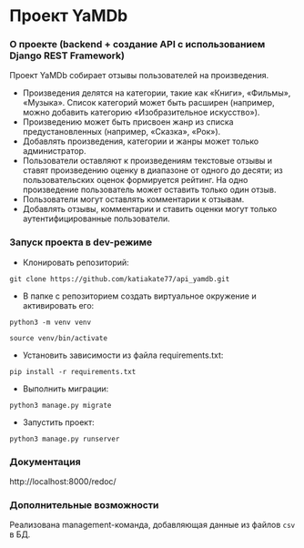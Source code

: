 Проект YaMDb
=================

### О проекте (backend + создание API с использованием Django REST Framework)

Проект YaMDb собирает отзывы пользователей на произведения.
* Произведения делятся на категории, такие как «Книги», «Фильмы», «Музыка». Список категорий может быть расширен (например, можно добавить категорию «Изобразительное искусство»).
* Произведению может быть присвоен жанр из списка предустановленных (например, «Сказка», «Рок»).
* Добавлять произведения, категории и жанры может только администратор.
* Пользователи оставляют к произведениям текстовые отзывы и ставят произведению оценку в диапазоне от одного до десяти; из пользовательских оценок формируется рейтинг. На одно произведение пользователь может оставить только один отзыв.
* Пользователи могут оставлять комментарии к отзывам.
* Добавлять отзывы, комментарии и ставить оценки могут только аутентифицированные пользователи.

### Запуск проекта в dev-режиме


* Клонировать репозиторий:

```
git clone https://github.com/katiakate77/api_yamdb.git
```

* В папке с репозиторием создать виртуальное окружение и активировать его:

```
python3 -m venv venv
```

```
source venv/bin/activate
```

* Установить зависимости из файла requirements.txt:

```
pip install -r requirements.txt
```

* Выполнить миграции:

```
python3 manage.py migrate
```

* Запустить проект:

```
python3 manage.py runserver
```

### Документация

http://localhost:8000/redoc/

### Дополнительные возможности

Реализована management-команда, добавляющая данные из файлов `csv` в БД.

